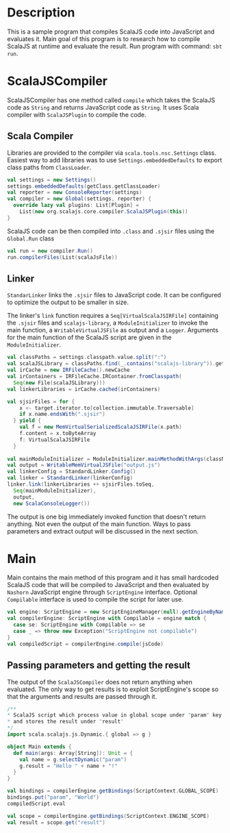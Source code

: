 # Description
This is a sample program that compiles ScalaJS code into JavaScript and evaluates it. Main goal of this program is to
research how to compile ScalaJS at runtime and evaluate the result. Run program with command: `sbt run`.

# ScalaJSCompiler
ScalaJSCompiler has one method called `compile` which takes the ScalaJS code as `String` and returns JavaScript code as
`String`. It uses Scala compiler with `ScalaJSPlugin` to compile the code.

## Scala Compiler
Libraries are provided to the compiler via `scala.tools.nsc.Settings` class. Easiest way to add libraries was to use
`Settings.embeddedDefaults` to export class paths from `ClassLoader`.
```Scala
val settings = new Settings()
settings.embeddedDefaults(getClass.getClassLoader)
val reporter = new ConsoleReporter(settings)
val compiler = new Global(settings, reporter) {
  override lazy val plugins: List[Plugin] =
    List(new org.scalajs.core.compiler.ScalaJSPlugin(this))
}
```
ScalaJS code can be then compiled into `.class` and `.sjsir` files using the `Global.Run` class
```Scala
val run = new compiler.Run()
run.compilerFiles(List(scalaJsFile))
```
## Linker
`StandarLinker` links the `.sjsir` files to JavaScript code. It can be configured to optimize the output to be smaller
in size.

The linker's `link` function requires a `Seq[VirtualScalaJSIRFile]` containing the `.sjsir` files and `scalajs-library`,
a `ModuleInitializer` to invoke the main function, a `WritableVirtualJSFile` as output and a `Logger`. Arguments for the
main function of the ScalaJS script are given in the `ModuleInitializer`.
```Scala
val classPaths = settings.classpath.value.split(":")
val scalaJSLibrary = classPaths.find(_.contains("scalajs-library")).get
val irCache = new IRFileCache().newCache
val irContainers = IRFileCache.IRContainer.fromClasspath(
  Seq(new File(scalaJSLibrary)))
val linkerLibraries = irCache.cached(irContainers)

val sjsirFiles = for {
    x <- target.iterator.to[collection.immutable.Traversable]
    if x.name.endsWith(".sjsir")
  } yield {
    val f = new MemVirtualSerializedScalaJSIRFile(x.path)
    f.content = x.toByteArray
    f: VirtualScalaJSIRFile
  }
  
val mainModuleInitializer = ModuleInitializer.mainMethodWithArgs(className, mainMethod, args)
val output = WritableMemVirtualJSFile("output.js")
val linkerConfig = StandardLinker.Config()
val linker = StandardLinker(linkerConfig)
linker.link(linkerLibraries ++ sjsirFiles.toSeq,
  Seq(mainModuleInitializer),
  output,
  new ScalaConsoleLogger())
```
The output is one big immediately invoked function that doesn't return anything. Not even the output of the main
function. Ways to pass parameters and extract output will be discussed in the next section.

# Main
Main contains the main method of this program and it has small hardcoded ScalaJS code that will be compiled to
JavaScript and then evaluated by `Nashorn` JavaScript engine through `ScriptEngine` interface. Optional `Compilable`
interface is used to compile the script for later use.
```scala
val engine: ScriptEngine = new ScriptEngineManager(null).getEngineByName("nashorn")
val compilerEngine: ScriptEngine with Compilable = engine match {
  case se: ScriptEngine with Compilable => se
  case _ => throw new Exception("ScriptEngine not compilable")
}
val compiledScript = compilerEngine.compile(jsCode)
```

## Passing parameters and getting the result
The output of the `ScalaJSCompiler` does not return anything when evaluated. The only way to get results is to
exploit ScriptEngine's scope so that the arguments and results are passed through it.

```Scala
/**
* ScalaJS script which process value in global scope under "param" key
* and stores the result under "result"
*/
import scala.scalajs.js.Dynamic.{ global => g }

object Main extends {
  def main(args: Array[String]): Unit = {
    val name = g.selectDynamic("param")
    g.result = "Hello " + name + "!"
  }
}
```

```Scala
val bindings = compilerEngine.getBindings(ScriptContext.GLOBAL_SCOPE)
bindings.put("param", "World")
compiledScript.eval

val scope = compilerEngine.getBindings(ScriptContext.ENGINE_SCOPE)
val result = scope.get("result")
```
